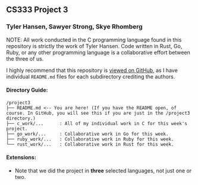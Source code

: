 ## CS333 Project 3

### Tyler Hansen, Sawyer Strong, Skye Rhomberg

NOTE: All work conducted in the C programming language found in this repository is strictly the work of Tyler Hansen. Code written in Rust, Go, Ruby, or any other programming language is a collaborative effort between the three of us.

I highly recommend that this repository is [viewed on GitHub](https://github.com/tylermhansen/CS333), as I have individual `README.md` files for each subdirectory crediting the authors.

#### Directory Guide:

```
/project3
├── README.md <-- You are here! (If you have the README open, of course. In GitHub, you will see this if you are just in the /project3 directory.)
├── c_work/...      : All of my individual work in C for this week's project.
├── go_work/...     : Collaborative work in Go for this week.
├── ruby_work/...   : Collaborative work in Ruby for this week.
└── rust_work/...   : Collaborative work in Rust for this week.
```

#### Extensions:

- Note that we did the project in **three** selected languages, not just one or two.
